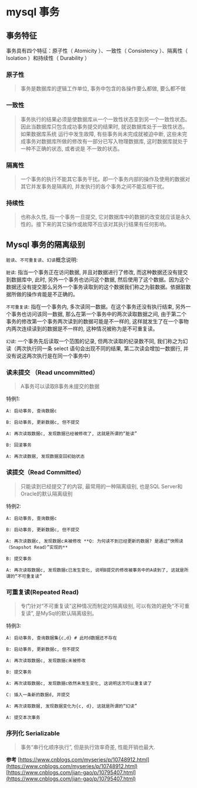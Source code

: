 # mysql 事务

## 事务特征

事务具有四个特征：原子性（ Atomicity ）、一致性（ Consistency ）、隔离性（ Isolation ）和持续性（ Durability ）

### 原子性

> 事务是数据库的逻辑工作单位, 事务中包含的各操作要么都做, 要么都不做

### 一致性

> 事务执行的结果必须是使数据库从一个一致性状态变到另一个一致性状态。因此当数据库只包含成功事务提交的结果时, 就说数据库处于一致性状态。如果数据库系统 运行中发生故障, 有些事务尚未完成就被迫中断, 这些未完成事务对数据库所做的修改有一部分已写入物理数据库, 这时数据库就处于一种不正确的状态, 或者说是 不一致的状态。

### 隔离性

> 一个事务的执行不能其它事务干扰。即一个事务内部的操作及使用的数据对其它并发事务是隔离的, 并发执行的各个事务之间不能互相干扰。

### 持续性

> 也称永久性, 指一个事务一旦提交, 它对数据库中的数据的改变就应该是永久性的。接下来的其它操作或故障不应该对其执行结果有任何影响。

## Mysql 事务的隔离级别

`脏读`、`不可重复读`、`幻读`概念说明:

`脏读`: 指当一个事务正在访问数据, 并且对数据进行了修改, 而这种数据还没有提交到数据库中, 此时, 另外一个事务也访问这个数据, 然后使用了这个数据。因为这个数据还没有提交那么另外一个事务读取到的这个数据我们称之为脏数据。依据脏数据所做的操作肯能是不正确的。

`不可重复读`: 指在一个事务内, 多次读同一数据。在这个事务还没有执行结束, 另外一个事务也访问该同一数据, 那么在第一个事务中的两次读取数据之间, 由于第二个事务的修改第一个事务两次读到的数据可能是不一样的, 这样就发生了在一个事物内两次连续读到的数据是不一样的, 这种情况被称为是不可重复读。

`幻读`: 一个事务先后读取一个范围的记录, 但两次读取的纪录数不同, 我们称之为幻读（两次执行同一条 select 语句会出现不同的结果, 第二次读会增加一数据行, 并没有说这两次执行是在同一个事务中）

### 读未提交 （Read uncommitted）

> A事务可以读取B事务未提交的数据

特例1:

```text
A: 启动事务, 查询数据c

B: 启动事务, 更新数据c, 但不提交

A: 再次读取数据c, 发现数据已经被修改了, 这就是所谓的“脏读”

B: 回滚事务

A: 再次读数据, 发现数据变回初始状态
```

### 读提交（Read Committed）

> 只能读到已经提交了的内容, 最常用的一种隔离级别, 也是SQL Server和Oracle的默认隔离级别

特例2:

```text
A: 启动事务, 查询数据c

B: 启动事务, 更新数据c, 但不提交

A: 再次读数据c, 发现数据c未被修改 **Q: 为何读不到已经更新的数据? 是通过“快照读（Snapshot Read）”实现的**

B: 提交事务

A: 再次读取数据c, 发现数据c已发生变化, 说明B提交的修改被事务中的A读到了, 这就是所谓的“不可重复读”
```

### 可重复读(Repeated Read)

> 专门针对“不可重复读”这种情况而制定的隔离级别, 可以有效的避免“不可重复读”, 是MySql的默认隔离级别。

特例3:

```text
A: 启动事务, 查询数据集{c,d} # 此时d数据还不存在

B: 启动事务, 更新数据c, 但不提交

A: 再次读取数据c, 发现数据c未被修改

B: 提交事务

A: 再次读取数据c, 发现数据c依然未发生变化, 这说明这次可以重复读了

C: 插入一条新的数据d, 并提交

A: 再次读取数据, 发现数据变化为{c, d}, 这就是所谓的“幻读”

A: 提交本次事务

```

### 序列化 Serializable

> 事务“串行化顺序执行”, 但是执行效率奇差, 性能开销也最大.

**参考**
[https://www.cnblogs.com/myseries/p/10748912.html](https://www.cnblogs.com/myseries/p/10748912.html)
[https://www.cnblogs.com/jian-gao/p/10795407.html](https://www.cnblogs.com/jian-gao/p/10795407.html)
